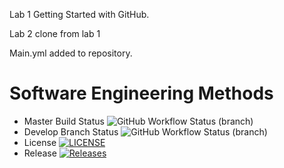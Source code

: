 Lab 1 
Getting Started with GitHub.

Lab 2 clone from lab 1

Main.yml added to repository.

# Software Engineering Methods
* Master Build Status ![GitHub Workflow Status (branch)](https://img.shields.io/github/actions/workflow/status/Daniel109012/Lab2/main.yml?branch=master)
* Develop Branch Status ![GitHub Workflow Status (branch)](https://img.shields.io/github/actions/workflow/status/Daniel109012/Lab2/main.yml?branch=develop)
* License [![LICENSE](https://img.shields.io/github/license/Daniel109012/lab2.svg?style=flat-square)](https://github.com/Daniel109012/Lab2/blob/master/LICENSE)
* Release [![Releases](https://img.shields.io/github/release/Daniel109012/Lab2/all.svg?style=flat-square)](https://github.com/Daniel109012/Lab2/releases)
